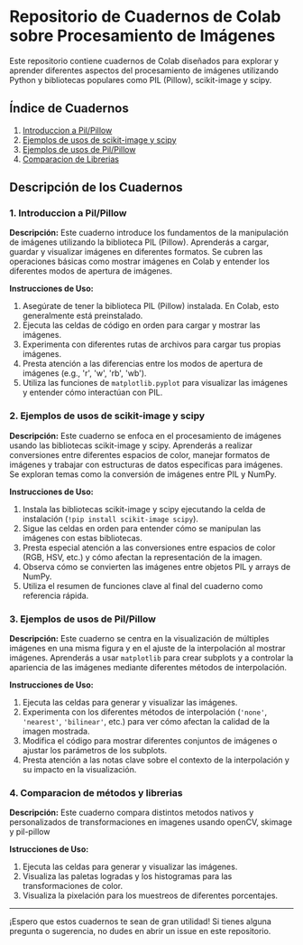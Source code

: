 # Repositorio de Cuadernos de Colab sobre Procesamiento de Imágenes

Este repositorio contiene cuadernos de Colab diseñados para explorar y aprender diferentes aspectos del procesamiento de imágenes utilizando Python y bibliotecas populares como PIL (Pillow), scikit-image y scipy.

## Índice de Cuadernos

1.  [Introduccion a Pil/Pillow](introduccion_pil-pillow.ipynb)
2.  [Ejemplos de usos de scikit-image y scipy](ejemplos_de_uso_scikit-image_scupy.ipynb)
3.  [Ejemplos de usos de Pil/Pillow](ejemplos_de_uso_de_pil-pillow.ipynb)
4.  [Comparacion de Librerias](comparacion_de_librerias_skimage,_opencv_y_pil_pillow.ipynb)

## Descripción de los Cuadernos

### 1. Introduccion a Pil/Pillow

   **Descripción:**
   Este cuaderno introduce los fundamentos de la manipulación de imágenes utilizando la biblioteca PIL (Pillow). Aprenderás a cargar, guardar y visualizar imágenes en diferentes formatos. Se cubren las operaciones básicas como mostrar imágenes en Colab y entender los diferentes modos de apertura de imágenes.

   **Instrucciones de Uso:**
   1.  Asegúrate de tener la biblioteca PIL (Pillow) instalada.  En Colab, esto generalmente está preinstalado.
   2.  Ejecuta las celdas de código en orden para cargar y mostrar las imágenes.
   3.  Experimenta con diferentes rutas de archivos para cargar tus propias imágenes.
   4.  Presta atención a las diferencias entre los modos de apertura de imágenes (e.g., 'r', 'w', 'rb', 'wb').
   5.  Utiliza las funciones de `matplotlib.pyplot` para visualizar las imágenes y entender cómo interactúan con PIL.

### 2. Ejemplos de usos de scikit-image y scipy

   **Descripción:**
   Este cuaderno se enfoca en el procesamiento de imágenes usando las bibliotecas scikit-image y scipy.  Aprenderás a realizar conversiones entre diferentes espacios de color, manejar formatos de imágenes y trabajar con estructuras de datos específicas para imágenes. Se exploran temas como la conversión de imágenes entre PIL y NumPy.

   **Instrucciones de Uso:**
   1.  Instala las bibliotecas scikit-image y scipy ejecutando la celda de instalación (`!pip install scikit-image scipy`).
   2.  Sigue las celdas en orden para entender cómo se manipulan las imágenes con estas bibliotecas.
   3.  Presta especial atención a las conversiones entre espacios de color (RGB, HSV, etc.) y cómo afectan la representación de la imagen.
   4.  Observa cómo se convierten las imágenes entre objetos PIL y arrays de NumPy.
   5.  Utiliza el resumen de funciones clave al final del cuaderno como referencia rápida.

### 3. Ejemplos de usos de Pil/Pillow

   **Descripción:**
   Este cuaderno se centra en la visualización de múltiples imágenes en una misma figura y en el ajuste de la interpolación al mostrar imágenes. Aprenderás a usar `matplotlib` para crear subplots y a controlar la apariencia de las imágenes mediante diferentes métodos de interpolación.

   **Instrucciones de Uso:**
   1.  Ejecuta las celdas para generar y visualizar las imágenes.
   2.  Experimenta con los diferentes métodos de interpolación (`'none'`, `'nearest'`, `'bilinear'`, etc.) para ver cómo afectan la calidad de la imagen mostrada.
   3.  Modifica el código para mostrar diferentes conjuntos de imágenes o ajustar los parámetros de los subplots.
   4.  Presta atención a las notas clave sobre el contexto de la interpolación y su impacto en la visualización.

### 4. Comparacion de métodos y librerias

   **Descripción:**
   Este cuaderno compara distintos metodos nativos y personalizados de transformaciones en imagenes usando openCV, skimage y pil-pillow

   **Istrucciones de Uso:**
   1.  Ejecuta las celdas para generar y visualizar las imágenes.
   2.  Visualiza las paletas logradas y los histogramas para las transformaciones de color.
   3.  Visualiza la pixelación para los muestreos de diferentes porcentajes.

---

¡Espero que estos cuadernos te sean de gran utilidad! Si tienes alguna pregunta o sugerencia, no dudes en abrir un issue en este repositorio.
